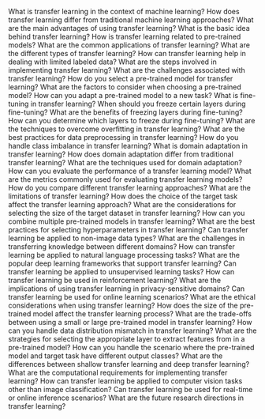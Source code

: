 What is transfer learning in the context of machine learning?
How does transfer learning differ from traditional machine learning approaches?
What are the main advantages of using transfer learning?
What is the basic idea behind transfer learning?
How is transfer learning related to pre-trained models?
What are the common applications of transfer learning?
What are the different types of transfer learning?
How can transfer learning help in dealing with limited labeled data?
What are the steps involved in implementing transfer learning?
What are the challenges associated with transfer learning?
How do you select a pre-trained model for transfer learning?
What are the factors to consider when choosing a pre-trained model?
How can you adapt a pre-trained model to a new task?
What is fine-tuning in transfer learning?
When should you freeze certain layers during fine-tuning?
What are the benefits of freezing layers during fine-tuning?
How can you determine which layers to freeze during fine-tuning?
What are the techniques to overcome overfitting in transfer learning?
What are the best practices for data preprocessing in transfer learning?
How do you handle class imbalance in transfer learning?
What is domain adaptation in transfer learning?
How does domain adaptation differ from traditional transfer learning?
What are the techniques used for domain adaptation?
How can you evaluate the performance of a transfer learning model?
What are the metrics commonly used for evaluating transfer learning models?
How do you compare different transfer learning approaches?
What are the limitations of transfer learning?
How does the choice of the target task affect the transfer learning approach?
What are the considerations for selecting the size of the target dataset in transfer learning?
How can you combine multiple pre-trained models in transfer learning?
What are the best practices for selecting hyperparameters in transfer learning?
Can transfer learning be applied to non-image data types?
What are the challenges in transferring knowledge between different domains?
How can transfer learning be applied to natural language processing tasks?
What are the popular deep learning frameworks that support transfer learning?
Can transfer learning be applied to unsupervised learning tasks?
How can transfer learning be used in reinforcement learning?
What are the implications of using transfer learning in privacy-sensitive domains?
Can transfer learning be used for online learning scenarios?
What are the ethical considerations when using transfer learning?
How does the size of the pre-trained model affect the transfer learning process?
What are the trade-offs between using a small or large pre-trained model in transfer learning?
How can you handle data distribution mismatch in transfer learning?
What are the strategies for selecting the appropriate layer to extract features from in a pre-trained model?
How can you handle the scenario where the pre-trained model and target task have different output classes?
What are the differences between shallow transfer learning and deep transfer learning?
What are the computational requirements for implementing transfer learning?
How can transfer learning be applied to computer vision tasks other than image classification?
Can transfer learning be used for real-time or online inference scenarios?
What are the future research directions in transfer learning?